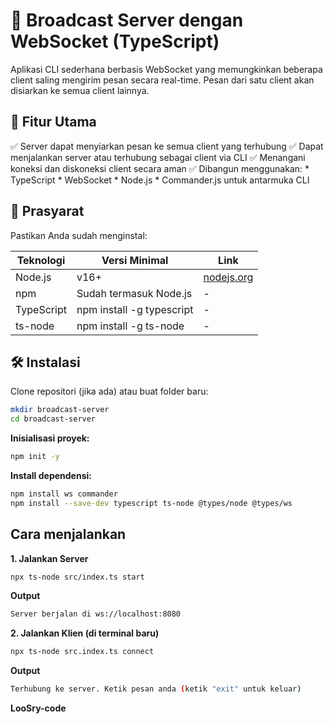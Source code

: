# 📡 Broadcast Server dengan WebSocket (TypeScript)

Aplikasi CLI sederhana berbasis WebSocket yang memungkinkan beberapa client saling mengirim pesan secara real-time. Pesan dari satu client akan disiarkan ke semua client lainnya.

## 🧩 Fitur Utama

✅ Server dapat menyiarkan pesan ke semua client yang terhubung
✅ Dapat menjalankan server atau terhubung sebagai client via CLI
✅ Menangani koneksi dan diskoneksi client secara aman
✅ Dibangun menggunakan:
    * TypeScript
    * WebSocket
    * Node.js
    * Commander.js untuk antarmuka CLI

## 🧰 Prasyarat

Pastikan Anda sudah menginstal:

| Teknologi | Versi Minimal | Link             |
| --------- | ------------- | ---------------- |
| Node.js   | v16+          | [nodejs.org](https://nodejs.org) |
| npm       | Sudah termasuk Node.js | -                |
| TypeScript| npm install -g typescript | -                |
| ts-node   | npm install -g ts-node | -                |

## 🛠️ Instalasi

Clone repositori (jika ada) atau buat folder baru:

```bash
mkdir broadcast-server
cd broadcast-server
```

**Inisialisasi proyek:**
```bash
npm init -y
```


**Install dependensi:**
```bash
npm install ws commander
npm install --save-dev typescript ts-node @types/node @types/ws
```

## Cara menjalankan
**1. Jalankan Server**
```bash
npx ts-node src/index.ts start
```

**Output**
```bash
Server berjalan di ws://localhost:8080
```

**2. Jalankan Klien (di terminal baru)**
```bash
npx ts-node src.index.ts connect
```

**Output**
```bash
Terhubung ke server. Ketik pesan anda (ketik "exit" untuk keluar)
```

**LooSry-code**
